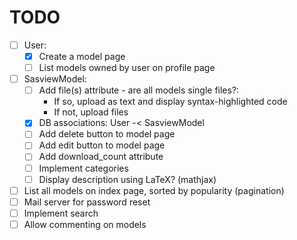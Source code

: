 # TODO    
- [ ] User:
    - [x] Create a model page
    - [ ] List models owned by user on profile page
- [ ] SasviewModel:
    - [ ] Add file(s) attribute - are all models single files?:
        -   If so, upload as text and display syntax-highlighted code
        -   If not, upload files
    - [x] DB associations: User -< SasviewModel
    - [ ] Add delete button to model page
    - [ ] Add edit button to model page
    - [ ] Add download_count attribute
    - [ ] Implement categories
    - [ ] Display description using LaTeX? (mathjax)
- [ ] List all models on index page, sorted by popularity (pagination)
- [ ] Mail server for password reset
- [ ] Implement search
- [ ] Allow commenting on models
